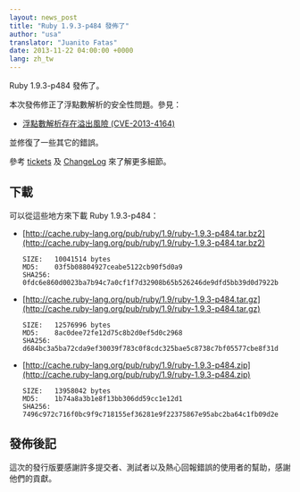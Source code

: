 ```yaml
---
layout: news_post
title: "Ruby 1.9.3-p484 發佈了"
author: "usa"
translator: "Juanito Fatas"
date: 2013-11-22 04:00:00 +0000
lang: zh_tw
---
```


Ruby 1.9.3-p484 發佈了。

本次發佈修正了浮點數解析的安全性問題。參見：

 * [浮點數解析存在溢出風險 (CVE-2013-4164)](/zh_tw/news/2013/11/22/heap-overflow-in-floating-point-parsing-cve-2013-4164/)

並修復了一些其它的錯誤。

參考 [tickets](https://bugs.ruby-lang.org/projects/ruby-193/issues?set_filter=1&amp;status_id=5)
及 [ChangeLog](http://svn.ruby-lang.org/repos/ruby/tags/v1_9_3_484/ChangeLog) 來了解更多細節。

## 下載

可以從這些地方來下載 Ruby 1.9.3-p484：

* [http://cache.ruby-lang.org/pub/ruby/1.9/ruby-1.9.3-p484.tar.bz2](http://cache.ruby-lang.org/pub/ruby/1.9/ruby-1.9.3-p484.tar.bz2)

      SIZE:   10041514 bytes
      MD5:    03f5b08804927ceabe5122cb90f5d0a9
      SHA256: 0fdc6e860d0023ba7b94c7a0cf1f7d32908b65b526246de9dfd5bb39d0d7922b

* [http://cache.ruby-lang.org/pub/ruby/1.9/ruby-1.9.3-p484.tar.gz](http://cache.ruby-lang.org/pub/ruby/1.9/ruby-1.9.3-p484.tar.gz)

      SIZE:   12576996 bytes
      MD5:    8ac0dee72fe12d75c8b2d0ef5d0c2968
      SHA256: d684bc3a5ba72cda9ef30039f783c0f8cdc325bae5c8738c7bf05577cbe8f31d

* [http://cache.ruby-lang.org/pub/ruby/1.9/ruby-1.9.3-p484.zip](http://cache.ruby-lang.org/pub/ruby/1.9/ruby-1.9.3-p484.zip)

      SIZE:   13958042 bytes
      MD5:    1b74a8a3b1e8f13bb306dd59cc1e12d1
      SHA256: 7496c972c716f0bc9f9c718155ef36281e9f22375867e95abc2ba64c1fb09d2e

## 發佈後記

這次的發行版要感謝許多提交者、測試者以及熱心回報錯誤的使用者的幫助，感謝他們的貢獻。
